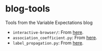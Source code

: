 # blog-tools
Tools from the Variable Expectations blog

- `interactive-browser/`: From [here](https://akshay.bio/blog/interactive-browser/).
- `association_coefficient.py`: From [here](https://akshay.bio/blog/Chatterjee-coefficient/).
- `label_propagation.py`: From [here](https://akshay.bio/blog/graph-prediction-diffusion/).